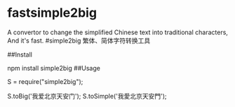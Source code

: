# fastsimple2big
A convertor to change the simplified Chinese  text into traditional characters, And it's fast.
#simple2big 繁体、简体字符转换工具

##Install

npm install simple2big
##Usage

S = require("simple2big");

S.toBig('我爱北京天安门');
S.toSimple('我愛北京天安門');
